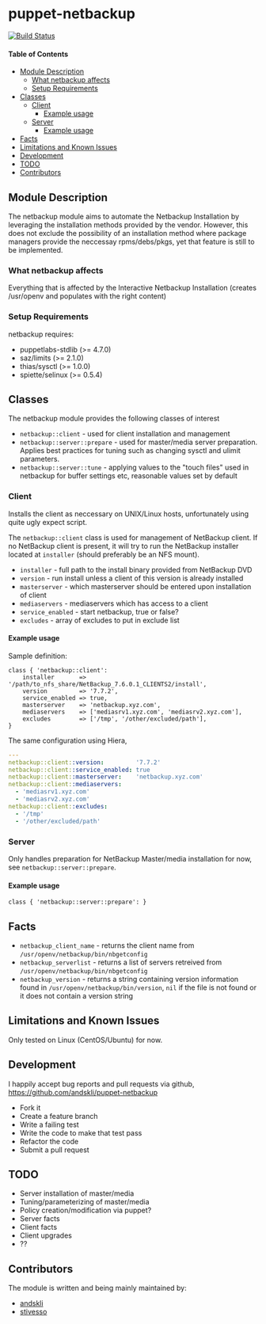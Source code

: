 # puppet-netbackup  

[![Build Status](https://travis-ci.org/andskli/puppet-netbackup.svg?branch=master)](https://travis-ci.org/andskli/puppet-netbackup)

#### Table of Contents

- [Module Description](#module-description)
  * [What netbackup affects](#what-netbackup-affects)
  * [Setup Requirements](#setup-requirements)
- [Classes](#classes)
  * [Client](#client)
    + [Example usage](#example-usage)
  * [Server](#server)
    + [Example usage](#example-usage-1)
- [Facts](#facts)
- [Limitations and Known Issues](#limitations-and-known-issues)
- [Development](#development)
- [TODO](#todo)
- [Contributors](#contributors)

## Module Description

The netbackup module aims to automate the Netbackup Installation by leveraging the installation methods provided by the vendor.
However, this does not exclude the possibility of an installation method where package managers provide the neccessay rpms/debs/pkgs, yet that feature is still to be implemented.

### What netbackup affects

Everything that is affected by the Interactive Netbackup Installation (creates /usr/openv and populates with the right content)

### Setup Requirements

netbackup requires:  

- puppetlabs-stdlib (>= 4.7.0)
- saz/limits (>= 2.1.0)
- thias/sysctl (>= 1.0.0)
- spiette/selinux (>= 0.5.4)

## Classes

The netbackup module provides the following classes of interest

- `netbackup::client` - used for client installation and management
- `netbackup::server::prepare` - used for master/media server preparation. Applies best practices for tuning such as changing sysctl and ulimit parameters.
- `netbackup::server::tune` - applying values to the "touch files" used in netbackup for buffer settings etc, reasonable values set by default

### Client

Installs the client as neccessary on UNIX/Linux hosts, unfortunately using
quite ugly expect script.

The `netbackup::client` class is used for management of NetBackup
client. If no NetBackup client is present, it will try to run the NetBackup
installer located at `installer` (should preferably be an NFS mount).

- `installer` - full path to the install binary provided from NetBackup DVD
- `version` - run install unless a client of this version is already installed
- `masterserver` - which masterserver should be entered upon installation of client
- `mediaservers` - mediaservers which has access to a client
- `service_enabled` - start netbackup, true or false?
- `excludes` - array of excludes to put in exclude list

#### Example usage

Sample definition:

    class { 'netbackup::client':
        installer       => '/path/to_nfs_share/NetBackup_7.6.0.1_CLIENTS2/install',
        version         => '7.7.2',
        service_enabled => true,
        masterserver    => 'netbackup.xyz.com',
        mediaservers    => ['mediasrv1.xyz.com', 'mediasrv2.xyz.com'],
        excludes        => ['/tmp', '/other/excluded/path'],
    }

The same configuration using Hiera,

```yaml
---
netbackup::client::version:         '7.7.2'  
netbackup::client::service_enabled: true  
netbackup::client::masterserver:    'netbackup.xyz.com'
netbackup::client::mediaservers:
  - 'mediasrv1.xyz.com'
  - 'mediasrv2.xyz.com'
netbackup::client::excludes:
  - '/tmp'
  - '/other/excluded/path'
```

### Server

Only handles preparation for NetBackup Master/media installation for now, see `netbackup::server::prepare`.

#### Example usage

	class { 'netbackup::server::prepare': }


## Facts

- `netbackup_client_name` - returns the client name from `/usr/openv/netbackup/bin/nbgetconfig`
- `netbackup_serverlist` - returns a list of servers retreived from `/usr/openv/netbackup/bin/nbgetconfig`
- `netbackup_version` - returns a string containing version information found in `/usr/openv/netbackup/bin/version`, `nil` if the file is not found or it does not contain a version string

## Limitations and Known Issues

Only tested on Linux (CentOS/Ubuntu) for now.

## Development
I happily accept bug reports and pull requests via github,  
https://github.com/andskli/puppet-netbackup

- Fork it
- Create a feature branch
- Write a failing test
- Write the code to make that test pass
- Refactor the code
- Submit a pull request

## TODO

- Server installation of master/media
- Tuning/parameterizing of master/media
- Policy creation/modification via puppet?
- Server facts
- Client facts
- Client upgrades
- ??


## Contributors

The module is written and being mainly maintained by: 
- [andskli](https://github.com/andskli) 
- [stivesso](https://github.com/stivesso)
